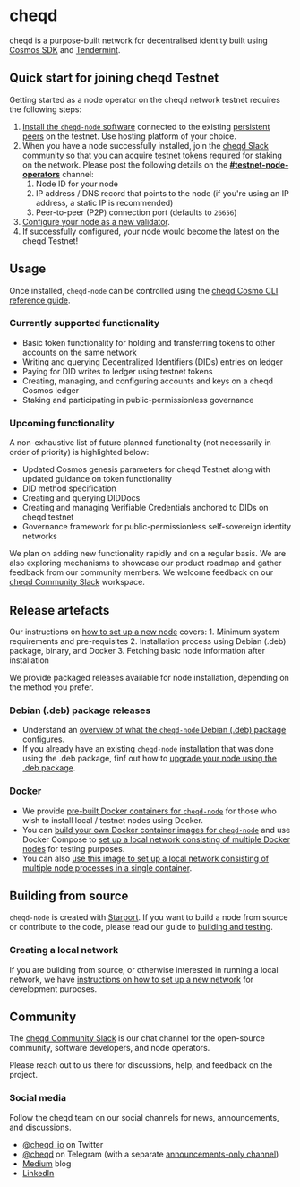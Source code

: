 # cheqd

cheqd is a purpose-built network for decentralised identity built using [Cosmos SDK](https://github.com/cosmos/cosmos-sdk) and [Tendermint](https://github.com/tendermint/tendermint).

## Quick start for joining cheqd Testnet

Getting started as a node operator on the cheqd network testnet requires the following steps:

1. [Install the `cheqd-node` software](docs/setting-up-a-new-node.md) connected to the existing [persistent peers](persistent_chains/testnet.md) on the testnet. Use hosting platform of your choice.
2. When you have a node successfully installed, join the [cheqd Slack community](http://cheqd.link/join-cheqd-slack) so that you can acquire testnet tokens required for staking on the network. Please post the following details on the [**\#testnet-node-operators**](https://cheqd-community.slack.com/archives/C029NSCSA75) channel:
   1. Node ID for your node
   2. IP address / DNS record that points to the node \(if you're using an IP address, a static IP is recommended\)
   3. Peer-to-peer \(P2P\) connection port \(defaults to `26656`\)
3. [Configure your node as a new validator](docs/setting-up-a-new-validator.md).
4. If successfully configured, your node would become the latest on the cheqd Testnet! 

## Usage

Once installed, `cheqd-node` can be controlled using the [cheqd Cosmo CLI reference guide](docs/cosmos-cli.md).

### Currently supported functionality

* Basic token functionality for holding and transferring tokens to other accounts on the same network
* Writing and querying Decentralized Identifiers \(DIDs\) entries on ledger
* Paying for DID writes to ledger using testnet tokens
* Creating, managing, and configuring accounts and keys on a cheqd Cosmos ledger
* Staking and participating in public-permissionless governance

### Upcoming functionality

A non-exhaustive list of future planned functionality \(not necessarily in order of priority\) is highlighted below:

* Updated Cosmos genesis parameters for cheqd Testnet along with updated guidance on token functionality
* DID method specification
* Creating and querying DIDDocs
* Creating and managing Verifiable Credentials anchored to DIDs on cheqd testnet
* Governance framework for public-permissionless self-sovereign identity networks

We plan on adding new functionality rapidly and on a regular basis. We are also exploring mechanisms to showcase our product roadmap and gather feedback from our community members. We welcome feedback on our [cheqd Community Slack](http://cheqd.link/join-cheqd-slack) workspace.

## Release artefacts

Our instructions on [how to set up a new node](docs/setting-up-a-new-node.md) covers: 1. Minimum system requirements and pre-requisites 2. Installation process using Debian \(.deb\) package, binary, and Docker 3. Fetching basic node information after installation

We provide packaged releases available for node installation, depending on the method you prefer.

### Debian \(.deb\) package releases

* Understand an [overview of what the `cheqd-node` Debian \(.deb\) package](docs/deb-package-overview.md) configures.
* If you already have an existing `cheqd-node` installation that was done using the .deb package, finf out how to [upgrade your node using the .deb package](docs/deb-package-upgrade.md).

### Docker

* We provide [pre-built Docker containers for `cheqd-node`](https://github.com/orgs/cheqd/packages?repo_name=cheqd-node) for those who wish to install local / testnet nodes using Docker.
* You can [build your own Docker container images for `cheqd-node`](docker/cheqd_node.md) and use Docker Compose to [set up a local network consisting of multiple Docker nodes](docker/docker_compose_localnet.md) for testing purposes.
* You can also [use this image to set up a local network consisting of multiple node processes in a single container](docker/single_image_testnet.md).

## Building from source

`cheqd-node` is created with [Starport](https://github.com/tendermint/starport). If you want to build a node from source or contribute to the code, please read our guide to [building and testing](docs/building-and-testing.md).

### Creating a local network

If you are building from source, or otherwise interested in running a local network, we have [instructions on how to set up a new network](docs/setting-up-a-new-network.md) for development purposes.

## Community

The [cheqd Community Slack](http://cheqd.link/join-cheqd-slack) is our chat channel for the open-source community, software developers, and node operators.

Please reach out to us there for discussions, help, and feedback on the project.

### Social media

Follow the cheqd team on our social channels for news, announcements, and discussions.

* [@cheqd\_io](https://twitter.com/cheqd_io) on Twitter
* [@cheqd](https://t.me/cheqd) on Telegram \(with a separate [announcements-only channel](https://t.me/cheqd_announcements)\)
* [Medium](https://blog.cheqd.io/) blog
* [LinkedIn](http://cheqd.link/linkedin)

